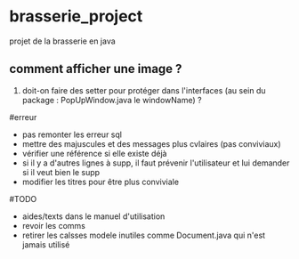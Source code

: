 # brasserie_project
projet de la brasserie en java
## comment afficher une image ?
1) doit-on faire des setter pour protéger dans l'interfaces (au sein du package : PopUpWindow.java le windowName) ?


#erreur
- pas remonter les erreur sql
- mettre des majuscules et des messages plus cvlaires (pas conviviaux)
- vérifier une référence si elle existe déjà
- si il y a d'autres lignes à supp, il faut prévenir l'utilisateur et lui demander si il veut bien le supp
- modifier les titres pour être plus conviviale


#TODO
- aides/texts dans le manuel d'utilisation
- revoir les comms
- retirer les calsses modele inutiles comme Document.java qui n'est jamais utilisé